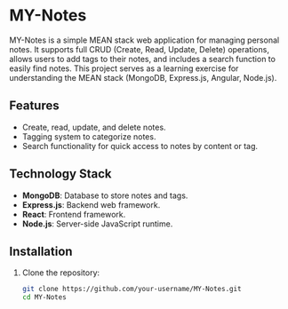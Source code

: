 # MY-Notes

MY-Notes is a simple MEAN stack web application for managing personal notes. It supports full CRUD (Create, Read, Update, Delete) operations, allows users to add tags to their notes, and includes a search function to easily find notes. This project serves as a learning exercise for understanding the MEAN stack (MongoDB, Express.js, Angular, Node.js).

## Features
- Create, read, update, and delete notes.
- Tagging system to categorize notes.
- Search functionality for quick access to notes by content or tag.

## Technology Stack
- **MongoDB**: Database to store notes and tags.
- **Express.js**: Backend web framework.
- **React**: Frontend framework.
- **Node.js**: Server-side JavaScript runtime.

## Installation

1. Clone the repository:
   ```bash
   git clone https://github.com/your-username/MY-Notes.git
   cd MY-Notes

